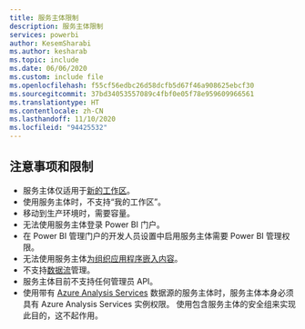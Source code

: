 ```yaml
---
title: 服务主体限制
description: 服务主体限制
services: powerbi
author: KesemSharabi
ms.author: kesharab
ms.topic: include
ms.date: 06/06/2020
ms.custom: include file
ms.openlocfilehash: f55cf56edbc26d58dcfb5d67f46a908625ebcf30
ms.sourcegitcommit: 37bd34053557089c4fbf0e05f78e959609966561
ms.translationtype: HT
ms.contentlocale: zh-CN
ms.lasthandoff: 11/10/2020
ms.locfileid: "94425532"
---
```

## <a name="considerations-and-limitations"></a>注意事项和限制

* 服务主体仅适用于[新的工作区](../collaborate-share/service-create-the-new-workspaces.md)。
* 使用服务主体时，不支持“我的工作区”。
* 移动到生产环境时，需要容量。
* 无法使用服务主体登录 Power BI 门户。
* 在 Power BI 管理门户的开发人员设置中启用服务主体需要 Power BI 管理权限。
* 无法使用服务主体[为组织应用程序嵌入内容](../developer/embedded/embed-sample-for-your-organization.md)。
* 不支持[数据流](../transform-model/dataflows/dataflows-introduction-self-service.md)管理。
* 服务主体目前不支持任何管理员 API。
* 使用带有 [Azure Analysis Services](/azure/analysis-services/analysis-services-overview) 数据源的服务主体时，服务主体本身必须具有 Azure Analysis Services 实例权限。 使用包含服务主体的安全组来实现此目的，这不起作用。